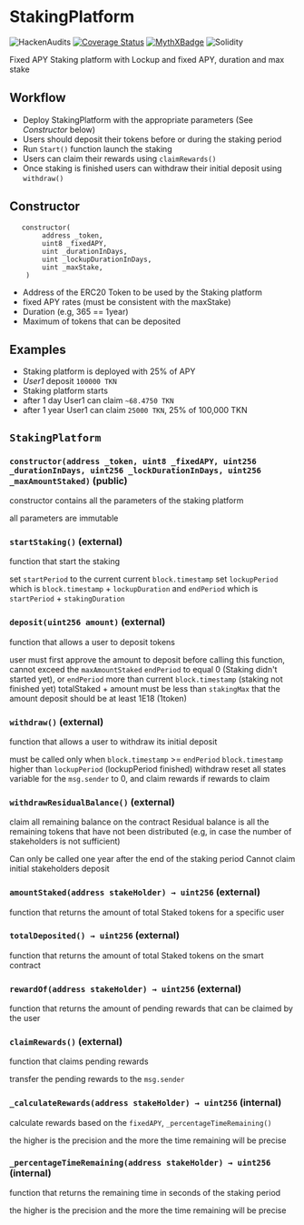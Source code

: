 # StakingPlatform

![HackenAudits](https://img.shields.io/badge/Hacken-Passed-brightgreen?logo=springsecurity)
[![Coverage Status](https://coveralls.io/repos/github/Aboudjem/staking-platform-fixed-apy/badge.svg?branch=features/actions)](https://coveralls.io/github/Aboudjem/staking-platform-fixed-apy?branch=features/actions)
[![MythXBadge](https://badgen.net/https/api.mythx.io/v1/projects/3c2be13e-9b64-42ac-9100-e27db7c8d17a/badge/data?cache=300&icon=https://raw.githubusercontent.com/ConsenSys/mythx-github-badge/main/logo_white.svg)](https://docs.mythx.io/dashboard/github-badges)
![Solidity](https://shields.io/badge/solidity-0.8.9-blue?logo=solidity)

Fixed APY Staking platform with Lockup and fixed APY, duration and max stake

## Workflow

- Deploy StakingPlatform with the appropriate parameters (See _Constructor_ below)
- Users should deposit their tokens before or during the staking period
- Run `Start()` function launch the staking
- Users can claim their rewards using `claimRewards()`
- Once staking is finished users can withdraw their initial deposit using `withdraw()`

## Constructor

```
   constructor(
        address _token,
        uint8 _fixedAPY,
        uint _durationInDays,
        uint _lockupDurationInDays,
        uint _maxStake,
    )
```

- Address of the ERC20 Token to be used by the Staking platform
- fixed APY rates (must be consistent with the maxStake)
- Duration (e.g, 365 == 1year)
- Maximum of tokens that can be deposited

## Examples

- Staking platform is deployed with 25% of APY
- _User1_ deposit `100000 TKN`
- Staking platform starts
- after 1 day User1 can claim `~68.4750 TKN`
- after 1 year User1 can claim `25000 TKN`, 25% of 100,000 TKN

## `StakingPlatform`

### `constructor(address _token, uint8 _fixedAPY, uint256 _durationInDays, uint256 _lockDurationInDays, uint256 _maxAmountStaked)` (public)

constructor contains all the parameters of the staking platform

all parameters are immutable

### `startStaking()` (external)

function that start the staking

set `startPeriod` to the current current `block.timestamp`
set `lockupPeriod` which is `block.timestamp` + `lockupDuration`
and `endPeriod` which is `startPeriod` + `stakingDuration`

### `deposit(uint256 amount)` (external)

function that allows a user to deposit tokens

user must first approve the amount to deposit before calling this function,
cannot exceed the `maxAmountStaked`
`endPeriod` to equal 0 (Staking didn't started yet),
or `endPeriod` more than current `block.timestamp` (staking not finished yet)
totalStaked + amount must be less than `stakingMax`
that the amount deposit should be at least 1E18 (1token)

### `withdraw()` (external)

function that allows a user to withdraw its initial deposit

must be called only when `block.timestamp` >= `endPeriod`
`block.timestamp` higher than `lockupPeriod` (lockupPeriod finished)
withdraw reset all states variable for the `msg.sender` to 0, and claim rewards
if rewards to claim

### `withdrawResidualBalance()` (external)

claim all remaining balance on the contract
Residual balance is all the remaining tokens that have not been distributed
(e.g, in case the number of stakeholders is not sufficient)

Can only be called one year after the end of the staking period
Cannot claim initial stakeholders deposit

### `amountStaked(address stakeHolder) → uint256` (external)

function that returns the amount of total Staked tokens
for a specific user

### `totalDeposited() → uint256` (external)

function that returns the amount of total Staked tokens
on the smart contract

### `rewardOf(address stakeHolder) → uint256` (external)

function that returns the amount of pending rewards
that can be claimed by the user

### `claimRewards()` (external)

function that claims pending rewards

transfer the pending rewards to the `msg.sender`

### `_calculateRewards(address stakeHolder) → uint256` (internal)

calculate rewards based on the `fixedAPY`, `_percentageTimeRemaining()`

the higher is the precision and the more the time remaining will be precise

### `_percentageTimeRemaining(address stakeHolder) → uint256` (internal)

function that returns the remaining time in seconds of the staking period

the higher is the precision and the more the time remaining will be precise
